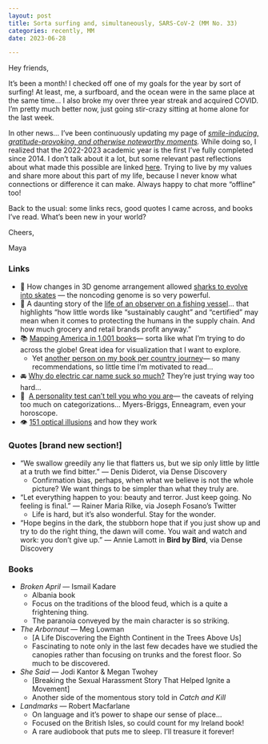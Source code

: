 ```yaml
---
layout: post
title: Sorta surfing and, simultaneously, SARS-CoV-2 (MM No. 33)
categories: recently, MM
date: 2023-06-28

---
```


Hey friends,

It’s been a month! I checked off one of my goals for the year by sort of surfing! At least, me, a surfboard, and the ocean were in the same place at the same time… I also broke my over three year streak and acquired COVID. I’m pretty much better now, just going stir-crazy sitting at home alone for the last week.

In other news… I’ve been continuously updating my page of *[smile-inducing, gratitude-provoking, and otherwise noteworthy moments](https://mayasheth.github.io/2023/04/15/things-that-make-me-smile).* While doing so, I realized that the 2022-2023 academic year is the first I’ve fully completed since 2014. I don’t talk about it a lot, but some relevant past reflections about what made this possible are linked [here](https://mayasheth.github.io/2020/11/20/november-2020). Trying to live by my values and share more about this part of my life, because I never know what connections or difference it can make. Always happy to chat more “offline” too! 

Back to the usual: some links recs, good quotes I came across, and books I’ve read. What’s been new in your world?

Cheers,

Maya

### Links

- 🦈 How changes in 3D genome arrangement allowed [sharks to evolve into skates](https://www.quantamagazine.org/how-3d-changes-in-the-genome-turned-sharks-into-skates-20230530/?mc_cid=32f1b382db&mc_eid=3f1e34114c) — the noncoding genome is so very powerful.
- 🎣 A daunting story of the [life of an observer on a fishing vessel](https://civileats.com/2023/05/23/the-true-cost-of-tuna-marine-observers-dying-at-sea/)… that highlights “how little words like “sustainably caught” and “certified” may mean when it comes to protecting the humans in the supply chain. And how much grocery and retail brands profit anyway.”
- 📚 [Mapping America in 1,001 books](https://www.latimes.com/opinion/story/2023-05-28/american-novels-1001-literary-geography-map-states?utm_source=Sailthru&utm_medium=email&utm_campaign=Lit%20Hub%20Weekly:%20May%2030-June%202%2C%202023&utm_term=lithub_weekly_master_list)— sorta like what I’m trying to do across the globe! Great idea for visualization that I want to explore.
    - Yet [another person on my book per country journey](https://bookmarked.substack.com/?utm_source=DenseDiscovery-244)— so many recommendations, so little time I’m motivated to read…
- 🚘 [Why do electric car name suck so much?](https://www.bloomberg.com/news/articles/2023-06-01/who-names-electric-cars-these-are-the-worst?cmpid=BBD060323_GREENDAILY&utm_medium=email&utm_source=newsletter&utm_term=230603&utm_campaign=greendaily#xj4y7vzkg)  They’re just trying way too hard…
- 👤  [A personality test can’t tell you who you are](https://www.vox.com/even-better/23743836/personality-test-identity-myers-briggs-horoscope-love-language)— the caveats of relying too much on categorizations… Myers-Briggs, Enneagram, even your horoscope.
- 👁️ [151 optical illusions](https://michaelbach.de/ot/?utm_source=DenseDiscovery-244) and how they work

### Quotes [brand new section!]

- “We swallow greedily any lie that flatters us, but we sip only little by little at a truth we find bitter.” — Denis Diderot, via Dense Discovery
    - Confirmation bias, perhaps, when what we believe is not the whole picture? We want things to be simpler than what they truly are.
- “Let everything happen to you: beauty and terror. Just keep going. No feeling is final.” — Rainer Maria Rilke, via Joseph Fosano’s Twitter
    - Life is hard, but it’s also wonderful. Stay for the wonder.
- “Hope begins in the dark, the stubborn hope that if you just show up and try to do the right thing, the dawn will come. You wait and watch and work: you don’t give up.”  — Annie Lamott in ************Bird by Bird************, via Dense Discovery

### Books

- *Broken April* — Ismail Kadare
    - Albania book
    - Focus on the traditions of the blood feud, which is a quite a frightening thing.
    - The paranoia conveyed by the main character is so striking.
- *The Arbornaut* — Meg Lowman
    - [A Life Discovering the Eighth Continent in the Trees Above Us]
    - Fascinating to note only in the last few decades have we studied the canopies rather than focusing on trunks and the forest floor. So much to be discovered.
- *She Said* — Jodi Kantor & Megan Twohey
    - [Breaking the Sexual Harassment Story That Helped Ignite a Movement]
    - Another side of the momentous story told in *Catch and Kill*
- *Landmarks* — Robert Macfarlane
    - On language and it’s power to shape our sense of place…
    - Focused on the British Isles, so could count for my Ireland book!
    - A rare audiobook that puts me to sleep. I’ll treasure it forever!
